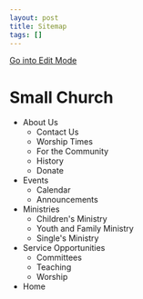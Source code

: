 ```yaml
---
layout: post
title: Sitemap
tags: []
---
```


<a href="#edit" id="edit-mode">Go into Edit Mode</a>

<h1>
Small Church

</h1>
<ul id="primary-nav">
<li>
About Us

<ul>
<li class="Form">
Contact Us

</li>
<li>
Worship Times

</li>
<li>
For the Community

</li>
<li>
History

</li>
<li class="Application">
Donate

</li>
</ul>
</li>
<li>
Events

<ul>
<li class="Calendar">
Calendar

</li>
<li class="Blog">
Announcements

</li>
</ul>
</li>
<li>
Ministries

<ul>
<li>
Children's Ministry

</li>
<li>
Youth and Family Ministry

</li>
<li>
Single's Ministry

</li>
</ul>
</li>
<li>
Service Opportunities

<ul class="two-line">
<li>
Committees

</li>
<li>
Teaching

</li>
<li>
Worship

</li>
</ul>
</li>
<li>
Home

</li>
</ul>
<ul id="utility-nav">
</ul>
<br style="clear:both" />

<ul id="legend">
</ul>
<script src="//ajax.googleapis.com/ajax/libs/jqueryui/1.10.1/jquery-ui.min.js">
</script>
<script>
$(document).ready(function() {
var legendList = new Array();
legendList.push('Page');
$('.wrapper li').each(function(){
if($(this).attr('className')){
legendList.push($(this).attr('className'));
}
});
legendList.push('Content');

$('ul\#legend').append('

<li class="title">
Legend

</li>
');
jQuery.each(legendList, function(){
$('ul\#legend').append('

<li class="'+this+'">
'*this.replace('-',' ')*'

</li>
');
});

$('.wrapper li:first').siblings().andSelf().each(function(){
if($(this).attr('className') != "") {
$(this).prepend('<span class="'+$(this).attr('className')+'"></span>');
}
$(this).addClass('primary');
});
$('.wrapper li li').addClass('secondary');
$('.wrapper li li li').addClass('tertiary').removeClass('secondary');
$('div\#wrapper').css("padding-bottom", $('ul\#legend').outerHeight()+50);

$('a\#edit-mode').click(function(){
if ($(this).html() == 'Exit Edit Mode') {
$('ul\#primary-nav').sortable('destroy');
$('ul\#primary-nav li ul').sortable('destroy');
$(this).html('Go into Edit Mode');
}
else {
$('ul\#primary-nav').sortable();
$('ul\#primary-nav li ul').sortable({
connectWith: '.primary ul',
placeholder: 'drop-position'
});
$(this).html('Exit Edit Mode');
}
$('body').toggleClass('edit');
return false;
});
});

</script>
